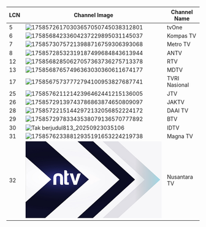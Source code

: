 LCN | Channel Image | Channel Name |
-- | -- | --
5 | <img width="336" height="189" alt="17585726170303657050745038312801" src="https://github.com/user-attachments/assets/d968140e-3c73-4069-9c3b-26393a2cb7d4" /> | tvOne
6 | ![17585684233604237229895031145037](https://github.com/user-attachments/assets/78d034a9-6578-4646-a135-52ee3d98724b) | Kompas TV
7 | <img width="416" height="234" alt="17585730757213988716759306393068" src="https://github.com/user-attachments/assets/dc739366-b414-49f4-8786-fb4a86145dd6" /> | Metro TV
8 | <img width="416" height="234" alt="17585728532319187499684843613944" src="https://github.com/user-attachments/assets/ff8ceb8b-0f47-42b0-96bb-422a14e9cb3b" /> | ANTV
12 | ![17585682850627057363736275713378](https://github.com/user-attachments/assets/450088cb-e4b0-43b7-8890-8bf53ba7a302) | RTV
13 | ![17585687657496363030360611674177](https://github.com/user-attachments/assets/e4b19860-9240-407a-bec6-522c2f021bf9) | MDTV
17 | ![17585675737772794100953827687741](https://github.com/user-attachments/assets/d0ed8437-bf58-48aa-b288-72ebd5ec7e92) | TVRI Nasional
25 | ![17585762112142396462441215136005](https://github.com/user-attachments/assets/f85c6f69-8b6c-4355-aa55-85e94564ff0b) | JTV
26 | ![17585729139743786863874650809097](https://github.com/user-attachments/assets/ebaaba69-43ee-4c3e-a68b-1c5ff7ef8bcd) | JAKTV
28 | ![17585722151442972132056852224172](https://github.com/user-attachments/assets/6a11d6cc-40bb-4a79-a4d7-8ab6d93bde84) | DAAI TV
29 | <img width="416" height="234" alt="17585729783343538079136570777892" src="https://github.com/user-attachments/assets/0dba9139-32f7-4683-acf1-5db7978376a4" /> | BTV
30 | <img width="512" height="287" alt="Tak berjudul813_20250923035106" src="https://github.com/user-attachments/assets/4101b7a4-2122-4d9f-80db-bfc2c1a452c0" /> | IDTV
31 | ![17585762338812935191653224219738](https://github.com/user-attachments/assets/33397cf3-d5c6-4959-84a3-faf96637c7e5) | Magna TV
32 | ![Nusantara TV](https://github.com/TG635-alt126xA/ExtendedMaster113/blob/main/assets/thumb.jpg) | Nusantara TV
